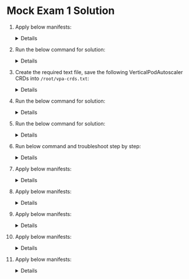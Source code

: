 # Mock Exam 1 Solution

  1. Apply below manifests:

     <details>
     
     ```
     apiVersion: v1
     kind: Pod
     metadata:
       name: mc-pod
       namespace: mc-namespace
     spec:
       volumes:
         - name: shared-volume
           emptyDir: {}
       containers:
       - image: nginx:1-alpine
         name: mc-pod-1
         env:
           - name: NODE_NAME
             valueFrom:
               fieldRef:
                 fieldPath: spec.nodeName
       - name: mc-pod-2
         image: busybox:1
         command:
           - "sh"
           - "-c"
           - "while true; do date >> /var/log/shared/date.log; sleep 1; done"
         volumeMounts:
           - name: shared-volume
             mountPath: /var/log/shared
       - name: mc-pod-3
         image: busybox:1
         command:
           - "sh"
           - "-c"
           - "tail -f /var/log/shared/date.log"
         volumeMounts:
           - name: shared-volume
             mountPath: /var/log/shared
         resources: {}
       dnsPolicy: ClusterFirst
       restartPolicy: Always
     ```
     </details>

  2. Run the below command for solution:

     <details>
     
     ```
     ssh bob@node01
     sudo su
     cd /root/
     dpkg -i ./cri-docker_0.3.16.3-0.debian.deb
     systemctl start cri-docker
     systemctl enable cri-docker
     ```
     </details>

  3. Create the required text file, save the following VerticalPodAutoscaler CRDs into `/root/vpa-crds.txt`:

     
     <details>

     ```
     verticalpodautoscalercheckpoints.autoscaling.k8s.io   
     verticalpodautoscalers.autoscaling.k8s.io
     ```
     </details>


  4. Run the below command for solution:

     <details>
     
     ```
     kubectl expose pod messaging --port=6379 --name=messaging-service
     ```
     </details>

  5. Run the below command for solution:

     <details>
     
     ```
     kubectl create deployment hr-web-app --image=kodekloud/webapp-color --replicas=2
     ```
     </details>

  6. Run below command and troubleshoot step by step:

     <details>
     
     Export the running pod using below command and correct the spelling of the command **`sleeeep`** to **`sleep`**    

     ```
     kubectl get pod orange -o yaml > question6.yaml
     ```

     Delete the running Orange pod and recreate the pod using command.

     ```
     kubectl replace -f question6.yaml --force
     ```
     </details>

7. Apply below manifests:

     <details>
     
     ```
     apiVersion: v1
     kind: Service
     metadata:
       creationTimestamp: null
       labels:
         app: hr-web-app
       name: hr-web-app-service
     spec:
       ports:
       - port: 8080
         protocol: TCP
         targetPort: 8080
         nodePort: 30082
       selector:
         app: hr-web-app
       type: NodePort
     status:
       loadBalancer: {}
     ```
     </details>

8. Apply below manifests:

     <details>
     
     ```
     apiVersion: v1
     kind: PersistentVolume
     metadata:
       name: pv-analytics
     spec:
       capacity:
         storage: 100Mi
       volumeMode: Filesystem
       accessModes:
         - ReadWriteMany
       hostPath:
         path: /pv/data-analytics
     ```
     </details>

9. Apply below manifests:

     <details>
     
     ```
     apiVersion: autoscaling/v2
     kind: HorizontalPodAutoscaler
     metadata:
       name: webapp-hpa
       namespace: default
     spec:
       scaleTargetRef:
         apiVersion: apps/v1
         kind: Deployment
         name: kkapp-deploy
       minReplicas: 2
       maxReplicas: 10
       metrics:
         - type: Resource
           resource:
             name: cpu
             target:
               type: Utilization
               averageUtilization: 50
       behavior:
         scaleDown:
           stabilizationWindowSeconds: 300
     ```
     </details>

10. Apply below manifests:

     <details>
     
     ```
     apiVersion: autoscaling.k8s.io/v1
     kind: VerticalPodAutoscaler
     metadata:
       name: analytics-vpa
       namespace: default
     spec:
       targetRef:
         apiVersion: apps/v1
         kind: Deployment
         name: analytics-deployment
       updatePolicy:
         updateMode: "Auto"
     ```
     </details>

11. Apply below manifests:

     <details>
     
     ```
     apiVersion: gateway.networking.k8s.io/v1
     kind: Gateway
     metadata:
       name: web-gateway
       namespace: nginx-gateway
     spec:
       gatewayClassName: nginx
       listeners:
       - name: http
         protocol: HTTP
         port: 80
     ```
     </details>